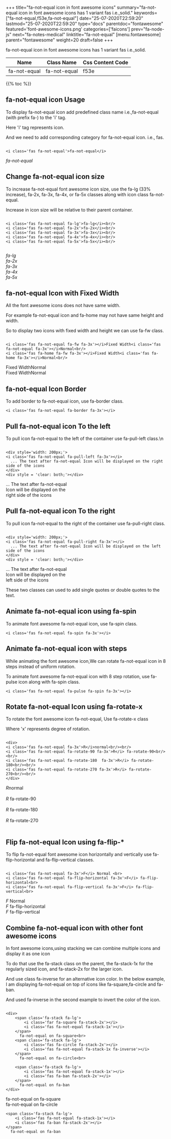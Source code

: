 +++
title="fa-not-equal icon in font awesome icons"
summary="fa-not-equal icon in font awesome icons has 1 variant fas i.e.,solid."
keywords=["fa-not-equal,f53e,fa-not-equal"]
date="25-07-2020T22:59:20"
lastmod="25-07-2020T22:59:20"
type="docs"
parentdoc="fontawesome"
featured='font-awesome-icons.png'
categories=['faicons']
prev="fa-node-js"
next="fa-notes-medical"
linktitle="fa-not-equal"
[menu.fontawesome]
parent="fontawesome"
weight=20
draft=false
+++


fa-not-equal icon in font awesome icons has 1 variant fas i.e.,solid.

<div class='table-responsive'><table class='table'><thead><tr><th>Name</th><th>Class Name</th><th>Css Content Code</th></tr></thead><tbody><tr><td>fa-not-equal</td><td>fa-not-equal</td><td>f53e</td></tr></tbody></table></div>


{{% toc %}}


## fa-not-equal icon Usage

To display fa-not-equal icon add predefined class name i.e.,fa-not-equal (with prefix fa-) to the 'i' tag.

Here 'i' tag represents icon.

And we need to add corresponding category for fa-not-equal icon. i.e., fas.


```

<i class='fas fa-not-equal'>fa-not-equal</i>
```

<i class='fas fa-not-equal'>fa-not-equal</i>




## Change fa-not-equal icon size
To increase fa-not-equal font awesome icon size, use the fa-lg (33% increase), fa-2x, fa-3x, fa-4x, or fa-5x classes along with icon class fa-not-equal.

Increase in icon size will be relative to their parent container. 

```

<i class='fas fa-not-equal fa-lg'>fa-lg</i><br/>
<i class='fas fa-not-equal fa-2x'>fa-2x</i><br/>
<i class='fas fa-not-equal fa-3x'>fa-3x</i><br/>
<i class='fas fa-not-equal fa-4x'>fa-4x</i><br/>
<i class='fas fa-not-equal fa-5x'>fa-5x</i><br/>
            
```

<i class='fas fa-not-equal fa-lg'>fa-lg</i><br/>
<i class='fas fa-not-equal fa-2x'>fa-2x</i><br/>
<i class='fas fa-not-equal fa-3x'>fa-3x</i><br/>
<i class='fas fa-not-equal fa-4x'>fa-4x</i><br/>
<i class='fas fa-not-equal fa-5x'>fa-5x</i><br/>
            



## fa-not-equal Icon with Fixed Width 

All the font awesome icons does not have same width.

For example fa-not-equal icon and fa-home may not have same height and width.

So to display two icons with fixed width and height we can use fa-fw class.


```

<i class='fas fa-not-equal fa-fw fa-3x'></i>Fixed Width<i class='fas fa-not-equal fa-3x'></i>Normal<br/>
<i class='fas fa-home fa-fw fa-3x'></i>Fixed Width<i class='fas fa-home fa-3x'></i>Normal<br/>
```

<i class='fas fa-not-equal fa-fw fa-3x'></i>Fixed Width<i class='fas fa-not-equal fa-3x'></i>Normal<br/>
<i class='fas fa-home fa-fw fa-3x'></i>Fixed Width<i class='fas fa-home fa-3x'></i>Normal<br/>



## fa-not-equal Icon Border 

To add border to fa-not-equal icon, use fa-border class.


```
<i class='fas fa-not-equal fa-border fa-3x'></i>

```
<i class='fas fa-not-equal fa-border fa-3x'></i>





## Pull fa-not-equal icon To the left

To pull icon fa-not-equal to the left of the container use fa-pull-left class.\n

```

<div style='width: 200px;'>
<i class='fas fa-not-equal fa-pull-left fa-3x'></i>
  ... The text after fa-not-equal Icon will be displayed on the right side of the icons
</div>
<div style = 'clear: both;'></div>
```

<div style='width: 200px;'>
<i class='fas fa-not-equal fa-pull-left fa-3x'></i>
  ... The text after fa-not-equal Icon will be displayed on the right side of the icons
</div>
<div style = 'clear: both;'></div>




## Pull fa-not-equal icon To the right
To pull icon fa-not-equal to the right of the container use fa-pull-right class.

```

<div style='width: 200px;'>
<i class='fas fa-not-equal fa-pull-right fa-3x'></i>
  ... The text after fa-not-equal Icon will be displayed on the left side of the icons
</div>
<div style = 'clear: both;'></div>
```

<div style='width: 200px;'>
<i class='fas fa-not-equal fa-pull-right fa-3x'></i>
  ... The text after fa-not-equal Icon will be displayed on the left side of the icons
</div>
<div style = 'clear: both;'></div>

These two classes can used to add single quotes or double quotes to the text.


## Animate fa-not-equal icon using fa-spin
To animate font awesome fa-not-equal icon, use fa-spin class.

```
<i class='fas fa-not-equal fa-spin fa-3x'></i>
```
<i class='fas fa-not-equal fa-spin fa-3x'></i>




## Animate fa-not-equal icon with steps
While animating the font awesome icon,We can rotate fa-not-equal icon in 8 steps instead of uniform rotation.

To animate font awesome fa-not-equal icon with 8 step rotation, use fa-pulse icon along with fa-spin class.


```
<i class='fas fa-not-equal fa-pulse fa-spin fa-3x'></i>

```
<i class='fas fa-not-equal fa-pulse fa-spin fa-3x'></i>





## Rotate fa-not-equal Icon using fa-rotate-x
To rotate the font awesome icon fa-not-equal, Use fa-rotate-x class

Where 'x' represents degree of rotation.


```

<div>
<i class='fas fa-not-equal fa-3x'>R</i>normal<br/><br/>
<i class='fas fa-not-equal fa-rotate-90 fa-3x'>R</i> fa-rotate-90<br/><br/> 
<i class='fas fa-not-equal fa-rotate-180  fa-3x'>R</i> fa-rotate-180<br/><br/> 
<i class='fas fa-not-equal fa-rotate-270 fa-3x'>R</i> fa-rotate-270<br/><br/>
</div>
```

<div>
<i class='fas fa-not-equal fa-3x'>R</i>normal<br/><br/>
<i class='fas fa-not-equal fa-rotate-90 fa-3x'>R</i> fa-rotate-90<br/><br/> 
<i class='fas fa-not-equal fa-rotate-180  fa-3x'>R</i> fa-rotate-180<br/><br/> 
<i class='fas fa-not-equal fa-rotate-270 fa-3x'>R</i> fa-rotate-270<br/><br/>
</div>




## Flip fa-not-equal Icon using fa-flip-*
To flip fa-not-equal font awesome icon horizontally and vertically use fa-flip-horizontal and fa-flip-vertical classes. 

```

<i class='fas fa-not-equal fa-3x'>F</i> Normal <br>
<i class='fas fa-not-equal fa-flip-horizontal fa-3x'>F</i> fa-flip-horizontal<br>
<i class='fas fa-not-equal fa-flip-vertical fa-3x'>F</i> fa-flip-vertical<br>
```

<i class='fas fa-not-equal fa-3x'>F</i> Normal <br>
<i class='fas fa-not-equal fa-flip-horizontal fa-3x'>F</i> fa-flip-horizontal<br>
<i class='fas fa-not-equal fa-flip-vertical fa-3x'>F</i> fa-flip-vertical<br>




## Combine fa-not-equal icon with other font awesome icons
In font awesome icons,using stacking we can combine multiple icons and display it as one icon 

To do that use the fa-stack class on the parent, the fa-stack-1x for the regularly sized icon, and fa-stack-2x for the larger icon.

And use class fa-inverse for an alternative icon color. 
In the below example, I am displaying fa-not-equal on top of icons like fa-square,fa-circle and fa-ban.

And used fa-inverse in the second example to invert the color of the icon.

```

<div>
    <span class='fa-stack fa-lg'>
        <i class='far fa-square fa-stack-2x'></i>
        <i class='fas fa-not-equal fa-stack-1x'></i>
    </span>
      fa-not-equal on fa-square<br>
    <span class='fa-stack fa-lg'>
        <i class='fas fa-circle fa-stack-2x'></i>
        <i class='fas fa-not-equal fa-stack-1x fa-inverse'></i>
    </span>
      fa-not-equal on fa-circle<br>

    <span class='fa-stack fa-lg'>
        <i class='fas fa-not-equal fa-stack-1x'></i>
        <i class='fas fa-ban fa-stack-2x'></i>
    </span>
      fa-not-equal on fa-ban
</div>
```

<div>
    <span class='fa-stack fa-lg'>
        <i class='far fa-square fa-stack-2x'></i>
        <i class='fas fa-not-equal fa-stack-1x'></i>
    </span>
      fa-not-equal on fa-square<br>
    <span class='fa-stack fa-lg'>
        <i class='fas fa-circle fa-stack-2x'></i>
        <i class='fas fa-not-equal fa-stack-1x fa-inverse'></i>
    </span>
      fa-not-equal on fa-circle<br>

    <span class='fa-stack fa-lg'>
        <i class='fas fa-not-equal fa-stack-1x'></i>
        <i class='fas fa-ban fa-stack-2x'></i>
    </span>
      fa-not-equal on fa-ban
</div>






